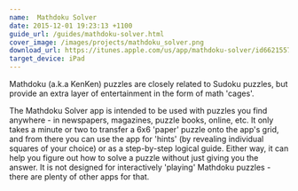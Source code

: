 ```yaml
---
name:  Mathdoku Solver
date: 2015-12-01 19:23:13 +1100
guide_url: /guides/mathdoku-solver.html
cover_image: /images/projects/mathdoku_solver.png
download_url: https://itunes.apple.com/us/app/mathdoku-solver/id662155767?mt=8
target_device: iPad 
---
```


Mathdoku (a.k.a KenKen) puzzles are closely related to Sudoku puzzles, but provide an extra layer of entertainment
in the form of math 'cages'.

The Mathdoku Solver app is intended to be used with puzzles you find anywhere - in newspapers, magazines, puzzle
books, online, etc. It only takes a minute or two to transfer a 6x6 'paper' puzzle onto the app's grid, and from
there you can use the app for 'hints' (by revealing individual squares of your choice) or as a step-by-step logical
guide. Either way, it can help you figure out how to solve a puzzle without just giving you the answer. It is not
designed for interactively 'playing' Mathdoku puzzles - there are plenty of other apps for that.
